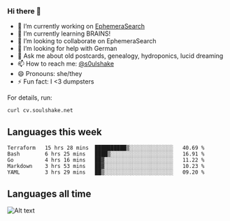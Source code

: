 ### Hi there 👋

<!--
**soulshake/soulshake** is a ✨ _special_ ✨ repository because its `README.md` (this file) appears on your GitHub profile.

Here are some ideas to get you started:

- 🔭 I’m currently working on ...
- 🌱 I’m currently learning ...
- 👯 I’m looking to collaborate on ...
- 🤔 I’m looking for help with ...
- 💬 Ask me about ...
- 📫 How to reach me: ...
- 😄 Pronouns: ...
- ⚡ Fun fact: ...
-->


- 🔭 I’m currently working on [EphemeraSearch](https://www.ephemerasearch.com/)
- 🌱 I’m currently learning BRAINS!
- 👯 I’m looking to collaborate on EphemeraSearch
- 🤔 I’m looking for help with German
- 💬 Ask me about old postcards, genealogy, hydroponics, lucid dreaming
- 📫 How to reach me: [@s0ulshake](https://twitter.com/soulshake)
- 😄 Pronouns: she/they
- ⚡ Fun fact: I <3 dumpsters

For details, run:

```
curl cv.soulshake.net
```

## Languages this week

<!--START_SECTION:waka-->
```text
Terraform   15 hrs 28 mins  ██████████▒░░░░░░░░░░░░░░   40.69 % 
Bash        6 hrs 25 mins   ████▒░░░░░░░░░░░░░░░░░░░░   16.91 % 
Go          4 hrs 16 mins   ██▓░░░░░░░░░░░░░░░░░░░░░░   11.22 % 
Markdown    3 hrs 53 mins   ██▓░░░░░░░░░░░░░░░░░░░░░░   10.23 % 
YAML        3 hrs 29 mins   ██▒░░░░░░░░░░░░░░░░░░░░░░   09.20 % 
```
<!--END_SECTION:waka-->

## Languages all time
![Alt text](https://wakatime.com/share/@aj/6aa10b67-a5e9-4fb1-acaf-8692f4385172.svg)

